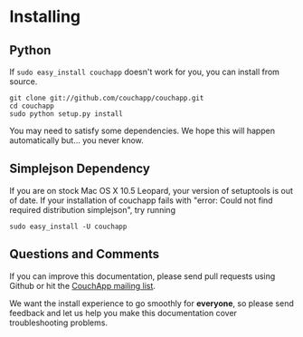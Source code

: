 # Installing

## Python

If `sudo easy_install couchapp` doesn't work for you, you can install from source.

    git clone git://github.com/couchapp/couchapp.git
    cd couchapp
    sudo python setup.py install

You may need to satisfy some dependencies. We hope this will happen automatically but... you never know.


## Simplejson Dependency

If you are on stock Mac OS X 10.5 Leopard, your version of setuptools is out of date. If your installation of couchapp fails with "error: Could not find required distribution simplejson", try running

    sudo easy_install -U couchapp

## Questions and Comments

If you can improve this documentation, please send pull requests using Github or hit the [CouchApp mailing list](http://groups.google.com/group/couchapp). 

We want the install experience to go smoothly for **everyone**, so please send feedback and let us help you make this documentation cover troubleshooting problems.
